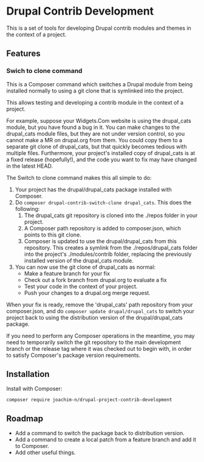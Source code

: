 # Drupal Contrib Development

This is a set of tools for developing Drupal contrib modules and themes in the
context of a project.

## Features

### Swich to clone command

This is a Composer command which switches a Drupal module from being installed
normally to using a git clone that is symlinked into the project.

This allows testing and developing a contrib module in the context of a project.

For example, suppose your Widgets.Com website is using the drupal_cats module,
but you have found a bug in it. You can make changes to the drupal_cats module
files, but they are not under version control, so you cannot make a MR on
drupal.org from them. You could copy them to a separate git clone of
drupal_cats, but that quickly becomes tedious with multiple files. Furthermore,
your project's installed copy of drupal_cats is at a fixed release (hopefully!),
and the code you want to fix may have changed in the latest HEAD.

The Switch to clone command makes this all simple to do:

1. Your project has the drupal/drupal_cats package installed with Composer.
2. Do `composer drupal-contrib-switch-clone drupal_cats`. This does the
   following:
    1. The drupal_cats git repository is cloned into the ./repos folder in your
       project.
    2. A Composer path repository is added to composer.json, which points to
       this git clone.
    3. Composer is updated to use the drupal/drupal_cats from this repository.
       This creates a symlink from the ./repos/drupal_cats folder into the
       project's ./modules/contrib folder, replacing the previously installed
       version of the drupal_cats module.
3. You can now use the git clone of drupal_cats as normal:
    * Make a feature branch for your fix
    * Check out a fork branch from drupal.org to evaluate a fix
    * Test your code in the context of your project.
    * Push your changes to a drupal.org merge request.

When your fix is ready, remove the 'drupal_cats' path repository from your
composer.json, and do `composer update drupal/drupal_cats` to switch your
project back to using the distribution version of the drupal/drupal_cats
package.

If you need to perform any Composer operations in the meantime, you may need to
temporarily switch the git repository to the main development branch or the
release tag where it was checked out to begin with, in order to satisfy
Composer's package version requirements.

## Installation

Install with Composer:

```
composer require joachim-n/drupal-project-contrib-development
```

## Roadmap

* Add a command to switch the package back to distribution version.
* Add a command to create a local patch from a feature branch and add it to
  Composer.
* Add other useful things.
